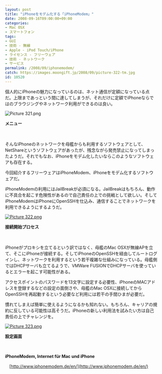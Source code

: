 ```yaml
---
layout: post
title: "iPhoneをモデム化する「iPhoneModem」"
date: 2008-09-16T09:00:00+09:00
categories:
- Mac OSX
- スマートフォン
tags: 
- GUI
- 技術 - 無線
- Apple - iPod Touch/iPhone
- ライセンス - フリーウェア
- 技術 - ネットワーク
- サービス
permalink: /2008/09/iphonemodem/
catch: https://images.moongift.jp/2008/09/picture-322-tm.jpg
id: 10520
---
```

個人的にiPhoneの魅力になっているのは、ネット通信が定額になっている点だ。上限まであっという間に達してしまうが、それだけに定額でiPhoneならではのブラウジングやネットワーク利用ができるのは良い。

  

![Picture 321.png](https://images.moongift.jp/2008/09/picture-321.jpg)  
  
**メニュー**

  

　

  

そんなiPhoneのネットワークを母艦からも利用するソフトウェアとして、NetShareというソフトウェアがあったが、残念ながら発売禁止になってしまったようだ。それでもなお、iPhoneをモデム化したいならこのようなソフトウェアも存在する。

  

今回紹介するフリーウェアはiPhoneModem、iPhoneをモデム化するソフトウェアだ。

  
  
<!--more-->  

iPhoneModemの利用にはJailBreakが必須になる。JailBreakはもちろん、動作に不具合を起こす危険性があるので自己責任の上での挑戦として欲しい。そしてiPhoneModemはiPhoneにOpenSSHを仕込み、通信することでネットワークを利用できるようにするようだ。

  

[![Picture 322.png](https://images.moongift.jp/2008/09/picture-322-tm.jpg)](https://images.moongift.jp/2008/09/picture-322.jpg)  
  
**接続開始プロセス**

  

　

  

iPhoneがプロキシを立てるという訳ではなく、母艦のMac OSXが無線APを立て、そこにiPhoneが接続する。そしてiPhoneのOpenSSHを経由してルートログインし、ネットワークを利用するという若干複雑な仕組みになっている。母艦側ではDHCPサーバも立てるようで、VMWare FUSIONでDHCPサーバを使っているとエラーを起こす可能性がある。

  

アクセスポイントのパスワードを13文字に設定する必要性、iPhoneのMACアドレスを登録するなどの設定の面倒さや、母艦のMac OSXに接続してからOpenSSHを再起動するという必要など利用には若干の手間ひまが必要だ。

  

慣れてしまえば簡単に使えるようになるかも知れない。もちろん、キャリアの規約に反している可能性は高そうだ。iPhoneの新しい利用法を試みたい方は自己責任の上でチャレンジを。

  

[![Picture 323.png](https://images.moongift.jp/2008/09/picture-323-tm.jpg)](https://images.moongift.jp/2008/09/picture-323.jpg)  
  
**設定画面**

  

　

  

**iPhoneModem, Internet für Mac und iPhone**  
  
　[http://www.iphonemodem.de/en/](http://www.iphonemodem.de/en/)

  
